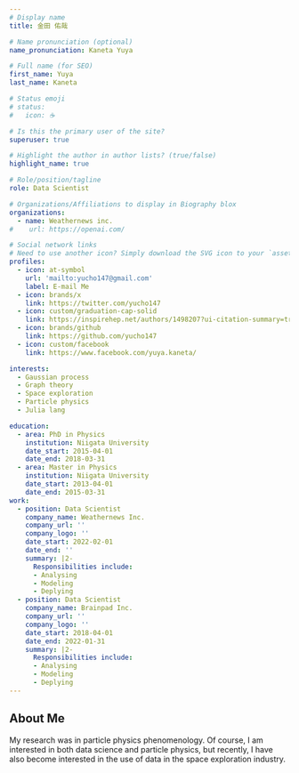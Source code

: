 ```yaml
---
# Display name
title: 金田 佑哉

# Name pronunciation (optional)
name_pronunciation: Kaneta Yuya

# Full name (for SEO)
first_name: Yuya
last_name: Kaneta

# Status emoji
# status:
#   icon: ☕️

# Is this the primary user of the site?
superuser: true

# Highlight the author in author lists? (true/false)
highlight_name: true

# Role/position/tagline
role: Data Scientist

# Organizations/Affiliations to display in Biography blox
organizations:
  - name: Weathernews inc.
#    url: https://openai.com/

# Social network links
# Need to use another icon? Simply download the SVG icon to your `assets/media/icons/` folder.
profiles:
  - icon: at-symbol
    url: 'mailto:yucho147@gmail.com'
    label: E-mail Me
  - icon: brands/x
    link: https://twitter.com/yucho147
  - icon: custom/graduation-cap-solid
    link: https://inspirehep.net/authors/1498207?ui-citation-summary=true
  - icon: brands/github
    link: https://github.com/yucho147
  - icon: custom/facebook
    link: https://www.facebook.com/yuya.kaneta/

interests:
  - Gaussian process
  - Graph theory
  - Space exploration
  - Particle physics
  - Julia lang

education:
  - area: PhD in Physics
    institution: Niigata University
    date_start: 2015-04-01
    date_end: 2018-03-31
  - area: Master in Physics
    institution: Niigata University
    date_start: 2013-04-01
    date_end: 2015-03-31
work:
  - position: Data Scientist
    company_name: Weathernews Inc.
    company_url: ''
    company_logo: ''
    date_start: 2022-02-01
    date_end: ''
    summary: |2-
      Responsibilities include:
      - Analysing
      - Modeling
      - Deplying
  - position: Data Scientist
    company_name: Brainpad Inc.
    company_url: ''
    company_logo: ''
    date_start: 2018-04-01
    date_end: 2022-01-31
    summary: |2-
      Responsibilities include:
      - Analysing
      - Modeling
      - Deplying
---
```


## About Me

My research was in particle physics phenomenology. Of course, I am interested in both data science and particle physics, but recently, I have also become interested in the use of data in the space exploration industry.
